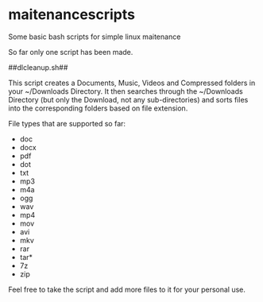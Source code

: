 maitenancescripts
=================

Some basic bash scripts for simple linux maitenance

So far only one script has been made.

##dlcleanup.sh##

This script creates a Documents, Music, Videos and Compressed folders in your ~/Downloads Directory.  It then searches through the ~/Downloads Directory (but only the Download, not any sub-directories) and sorts files into the corresponding folders based on file extension.

File types that are supported so far:
- doc
- docx
- pdf
- dot
- txt
- mp3
- m4a
- ogg
- wav
- mp4
- mov
- avi
- mkv
- rar
- tar*
- 7z
- zip

Feel free to take the script and add more files to it for your personal use.
